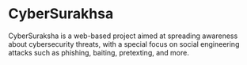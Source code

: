 # CyberSurakhsa
CyberSuraksha is a web-based project aimed at spreading awareness about cybersecurity threats, with a special focus on social engineering attacks such as phishing, baiting, pretexting, and more.

